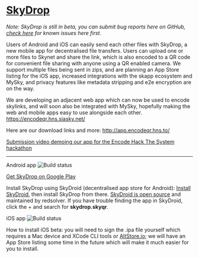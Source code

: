 # [SkyDrop](http://app.encodeqr.hns.to/)

*Note: SkyDrop is still in beta, you can submit bug reports here on GitHub, [check here](https://github.com/SkyLabs-Innovation-Group/SkyDrop/issues?q=is%3Aissue+is%3Aopen+label%3A%22known+issues%22) for known issues here first.*

Users of Android and iOS can easily send each other files with SkyDrop, a new mobile app for decentralised file transfers. Users can upload one or more files to Skynet and share the link, which is also encoded to a QR code for convenient file sharing with anyone using a QR enabled camera. We support multiple files being sent in zips, and are planning an App Store listing for the iOS app, increased integrations with the skapp ecosystem and MySky, and privacy features like metadata stripping and e2e encryption are on the way.

We are developing an adjacent web app which can now be used to encode skylinks, and will soon also be integrated with MySky, hopefully making the web and mobile apps easy to use alongside each other. https://encodeqr.hns.siasky.net/

Here are our download links and more: http://app.encodeqr.hns.to/

[Submission video demoing our app for the Encode Hack The System hackathon](https://skygallery.hns.siasky.net/#/a/AABHY16W-Jz4QGrJi78EDjraaPla1mC8VjpliZPKW_948Q)

---

Android app ![Build status](https://build.appcenter.ms/v0.1/apps/1cd210b4-00be-4c63-a322-2afc2db6b603/branches/main/badge)

[Get SkyDrop on Google Play](https://play.google.com/store/apps/details?id=to.hns.skydrop)

Install SkyDrop using SkyDroid (decentralised app store for Android): [Install SkyDroid](https://skydroid.app/), then install SkyDrop from there. [SkyDroid is open source](https://github.com/redsolver/skydroid) and maintained by redsolver. If you have trouble finding the app in SkyDroid, click the + and search for **skydrop.skyqr**.

iOS app ![Build status](https://build.appcenter.ms/v0.1/apps/7d69bbc9-723d-4bb1-b62f-4c2890c8ab45/branches/main/badge)

How to install iOS beta: you will need to sign the .ipa file yourself which requires a Mac device and XCode CLI tools or [AltStore.io](https://altstore.io); we will have an App Store listing some time in the future which will make it much easier for you to install.

